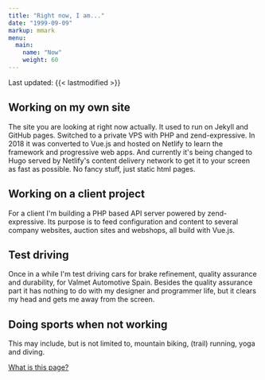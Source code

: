 ```yaml
---
title: "Right now, I am..."
date: "1999-09-09"
markup: mmark
menu:
  main:
    name: "Now"
    weight: 60
---
```


Last updated: {{< lastmodified >}}

## Working on my own site

The site you are looking at right now actually. It used to run on Jekyll and GitHub pages. Switched to a private VPS with PHP and zend-expressive. In 2018 it was converted to Vue.js and hosted on Netlify to learn the framework and progressive web apps. And currently it's being changed to Hugo served by Netlify's content delivery network to get it to your screen as fast as possible. No fancy stuff, just static html pages.

## Working on a client project

For a client I'm building a PHP based API server powered by zend-expressive. Its purpose is to feed configuration and content to several company websites, auction sites and webshops, all build with Vue.js.

## Test driving

Once in a while I'm test driving cars for brake refinement, quality assurance and durability, for Valmet Automotive Spain. Besides the quality assurance part it has nothing to do with my designer and programmer life, but it clears my head and gets me away from the screen.

## Doing sports when not working

This may include, but is not limited to, mountain biking, (trail) running, yoga and diving.

[What is this page?](https://nownownow.com/about)
